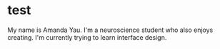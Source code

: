 # test
My name is Amanda Yau. I'm a neuroscience student who also enjoys creating.
I'm currently trying to learn interface design.
